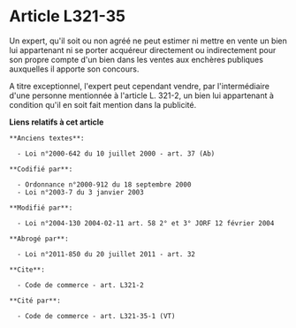 # Article L321-35

Un expert, qu'il soit ou non agréé ne peut estimer ni mettre en vente un bien lui appartenant ni se porter acquéreur
directement ou indirectement pour son propre compte d'un bien dans les ventes aux enchères publiques auxquelles il apporte
son concours.

A titre exceptionnel, l'expert peut cependant vendre, par l'intermédiaire d'une personne mentionnée à l'article L. 321-2, un
bien lui appartenant à condition qu'il en soit fait mention dans la publicité.

**Liens relatifs à cet article**

	**Anciens textes**:

	  - Loi n°2000-642 du 10 juillet 2000 - art. 37 (Ab)

	**Codifié par**:

	  - Ordonnance n°2000-912 du 18 septembre 2000
	  - Loi n°2003-7 du 3 janvier 2003

	**Modifié par**:

	  - Loi n°2004-130 2004-02-11 art. 58 2° et 3° JORF 12 février 2004

	**Abrogé par**:

	  - Loi n°2011-850 du 20 juillet 2011 - art. 32

	**Cite**:

	  - Code de commerce - art. L321-2

	**Cité par**:

	  - Code de commerce - art. L321-35-1 (VT)
